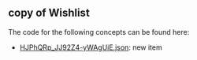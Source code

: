 ## copy of Wishlist

The code for the following concepts can be found here: 

- [HJPhQRp\_JJ92Z4\-yWAgUiE.json](HJPhQRp_JJ92Z4-yWAgUiE.json): new item
